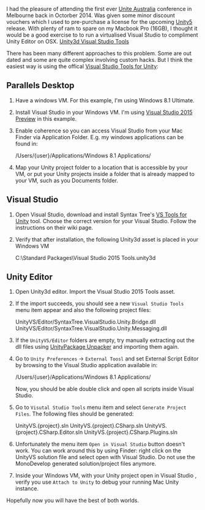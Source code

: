 I had the pleasure of attending the first ever [Unite Australia](http://unity3d.com/unite/australia) conference in Melbourne
back in Octorber 2014. Was given some minor discount vouchers which I used to pre-purchase a license for the upcoming [Unity5](http://unity3d.com/5) release. With plenty of ram to spare on my Macbook Pro (16GB), I thought it would be a good exercise to to run a virtualised Visual Studio to compliment Unity Editor on OSX. [Unity3d Visual Studio Tools](/img/unity3d-visualstudio-on-mac-using-vstools.png)

There has been many different approaches to this problem. Some are out dated and some are quite complex involving custom hacks. But I think the easiest way is using the offical [Visual Studio Tools for Unity](http://unityvs.com/):

## Parallels Desktop

 1. Have a windows VM. For this example, I'm using Windows 8.1 Ultimate.
 2. Install Visual Studio in your Windows VM. I'm using [Visual Studio 2015 Preview](http://www.visualstudio.com/en-us/news/vs2015-vs.aspx) in this example.
 2. Enable coherence so you can access Visual Studio from your Mac Finder via Application Folder. E.g. my windows applications can be found in:

     /Users/{user}/Applications/Windows 8.1 Applications/

 3. Map your Unity project folder to a location that is accessible by your VM, or put your Unity projects inside a folder that is already mapped to your VM, such as you Documents folder.

## Visual Studio

 1. Open Visual Studio, download and install Syntax Tree's [VS Tools for Unity](http://unityvs.com/) tool. Choose the correct version for your Visual Studio. Follow the instructions on their wiki page.
 2. Verify that after installation, the following Unity3d asset is placed in your Windows VM

    C:\Standard Packages\Visual Studio 2015 Tools.unity3d

## Unity Editor

 1. Open Unity3d editor. Import the Visual Studio 2015 Tools asset.
 2. If the import succeeds, you should see a new `Visual Studio Tools` menu item appear and also the following project files:

    UnityVS/Editor/SyntaxTree.VisualStudio.Unity.Bridge.dll
    UnityVS/Editor/SyntaxTree.VisualStudio.Unity.Messaging.dll

 3. If the `UnityVS/Editor` folders are empty, try manually extracting out the dll files using [UnityPackage Unpacker](https://github.com/derFunk/UPU) and importing them again.
 4. Go to `Unity Preferences` -> `External Toosl` and set External Script Editor by browsing to the Visual Studio application available in:

    /Users/{user}/Applications/Windows 8.1 Applications/

    Now, you should be able double click and open all scripts inside Visual Studio.



 5. Go to `Visutal Studio Tools` menu item and select `Generate Project Files`. The following files should be generated:

 	UnityVS.{project}.sln
 	UnityVS.{project}.CSharp.sln
 	UnityVS.{project}.CSharp.Editor.sln
 	UnityVS.{project}.CSharp.Plugins.sln

 6. Unfortunately the menu item `Open in Visual Studio` button doesn't work. You can work around this by using Finder: right click on the UnityVS solution file and select open with Visual Studio. Do not use the MonoDevelop generated solution/project files anymore.

 7. Inside your Windows VM, with your Unity project open in Visual Studio , verify you use `Attach to Unity` to debug your running Mac Unity instance.

Hopefully now you will have the best of both worlds.
